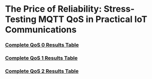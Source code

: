 # The Price of Reliability: Stress-Testing MQTT QoS in Practical IoT Communications

### [Complete QoS 0 Results Table](QoS0/QoS0_Results.md)

### [Complete QoS 1 Results Table](QoS1/QoS1_Results.md)

### [Complete QoS 2 Results Table](QoS2/QoS2_Results.md)